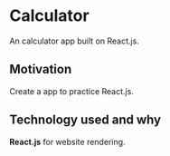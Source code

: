 # Calculator
An calculator app built on React.js.

## Motivation
Create a app to practice React.js.

## Technology used and why
**React.js** for website rendering.  
